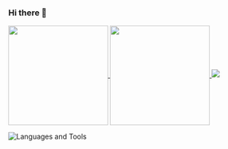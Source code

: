 
### Hi there 👋


<a href="https://github.com/JustnotJin/github-readme-stats">
  <img height=200 align="center" src="https://github-readme-stats.vercel.app/api?username=JustnotJin" />
</a>
<a href="https://github.com/anuraghazra/convoychat">
  <img height=200 align="center" src="https://github-readme-stats.vercel.app/api/top-langs?username=JustnotJin&layout=compact&langs_count=8&card_width=320" />
</a>


<picture>
  <source
    srcset="https://github-readme-stats.vercel.app/api?username=JustnotJinx&show_icons=true&theme=dark"
    media="(prefers-color-scheme: dark)"
  />
  <source
    srcset="https://github-readme-stats.vercel.app/api?username=JustnotJinx&show_icons=true"
    media="(prefers-color-scheme: light), (prefers-color-scheme: no-preference)"
  />
  <img src="https://github-readme-stats.vercel.app/api?username=JustnotJinx&show_icons=true" />
</picture>


![Languages and Tools](https://skillicons.dev/icons?i=php,html,css,js,git,github,nodejs,vscode,discord,docker)

